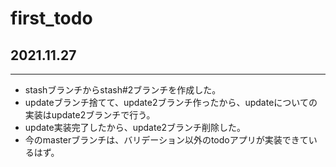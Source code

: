 # first_todo

## 2021.11.27
---
- stashブランチからstash#2ブランチを作成した。
- updateブランチ捨てて、update2ブランチ作ったから、updateについての実装はupdate2ブランチで行う。
- update実装完了したから、update2ブランチ削除した。
- 今のmasterブランチは、バリデーション以外のtodoアプリが実装できているはず。
